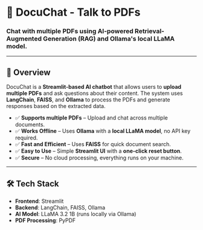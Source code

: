 # 📄 DocuChat - Talk to PDFs

### **Chat with multiple PDFs using AI-powered Retrieval-Augmented Generation (RAG) and Ollama's local LLaMA model.**
---

## 🚀 **Overview**
DocuChat is a **Streamlit-based AI chatbot** that allows users to **upload multiple PDFs** and ask questions about their content. The system uses **LangChain**, **FAISS**, and **Ollama** to process the PDFs and generate responses based on the extracted data.

- ✅ **Supports multiple PDFs** – Upload and chat across multiple documents.
- ✅ **Works Offline** – Uses **Ollama** with a **local LLaMA model**, no API key required.
- ✅ **Fast and Efficient** – Uses **FAISS** for quick document search.
- ✅ **Easy to Use** – Simple **Streamlit UI** with a **one-click reset button**.
- ✅ **Secure** – No cloud processing, everything runs on your machine.

---

## 🛠️ **Tech Stack**
- **Frontend**: Streamlit  
- **Backend**: LangChain, FAISS, Ollama  
- **AI Model**: LLaMA 3.2 1B (runs locally via Ollama)  
- **PDF Processing**: PyPDF  

